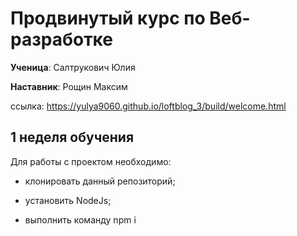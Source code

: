 # Продвинутый курс по Веб-разработке

**Ученица**: Салтрукович Юлия

**Наставник**: Рощин Максим

ссылка:  https://yulya9060.github.io/loftblog_3/build/welcome.html

## 1 неделя обучения

Для работы с проектом необходимо:

* клонировать данный репозиторий;

* установить NodeJs;

* выполнить команду npm i


